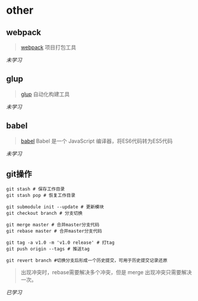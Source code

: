 # other

## webpack

> [webpack](https://webpack.docschina.org/) 项目打包工具

*未学习*

## glup

> [glup](https://www.gulpjs.com.cn/docs/getting-started/quick-start/) 自动化构建工具

*未学习*

## babel

> [babel](https://www.babeljs.cn/docs/) Babel 是一个 JavaScript 编译器，将ES6代码转为ES5代码

*未学习*

## git操作

```shell
git stash # 保存工作目录
git stash pop # 恢复工作目录

git submodule init --update # 更新模块
git checkout branch # 分支切换

git merge master # 合并master分支代码
git rebase master # 合并master分支代码

git tag -a v1.0 -m 'v1.0 release' # 打tag
git push origin --tags # 推送tag

git revert branch #切换分支后形成一个历史提交，可用于历史提交记录还原
```

> 出现冲突时，rebase需要解决多个冲突，但是 merge 出现冲突只需要解决一次。

*已学习*

